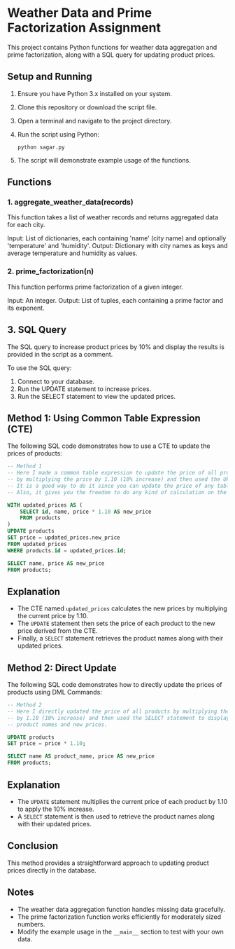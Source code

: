 # Weather Data and Prime Factorization Assignment

This project contains Python functions for weather data aggregation and prime factorization, along with a SQL query for updating product prices.

## Setup and Running

1. Ensure you have Python 3.x installed on your system.

2. Clone this repository or download the script file.

3. Open a terminal and navigate to the project directory.

4. Run the script using Python:
   ```
   python sagar.py
   ```

5. The script will demonstrate example usage of the functions.

## Functions

### 1. aggregate_weather_data(records)

This function takes a list of weather records and returns aggregated data for each city.

Input: List of dictionaries, each containing 'name' (city name) and optionally 'temperature' and 'humidity'.
Output: Dictionary with city names as keys and average temperature and humidity as values.

### 2. prime_factorization(n)

This function performs prime factorization of a given integer.

Input: An integer.
Output: List of tuples, each containing a prime factor and its exponent.

## 3. SQL Query

The SQL query to increase product prices by 10% and display the results is provided in the script as a comment.

To use the SQL query:
1. Connect to your database.
2. Run the UPDATE statement to increase prices.
3. Run the SELECT statement to view the updated prices.


## Method 1: Using Common Table Expression (CTE)



The following SQL code demonstrates how to use a CTE to update the prices of products:

```sql
-- Method 1
-- Here I made a common table expression to update the price of all products
-- by multiplying the price by 1.10 (10% increase) and then used the UPDATE.
-- It is a good way to do it since you can update the price of any table
-- Also, it gives you the freedom to do any kind of calculation on the price.

WITH updated_prices AS (
    SELECT id, name, price * 1.10 AS new_price
    FROM products
)
UPDATE products
SET price = updated_prices.new_price
FROM updated_prices
WHERE products.id = updated_prices.id;

SELECT name, price AS new_price
FROM products;
```

## Explanation
- The CTE named `updated_prices` calculates the new prices by multiplying the current price by 1.10.
- The `UPDATE` statement then sets the price of each product to the new price derived from the CTE.
- Finally, a `SELECT` statement retrieves the product names along with their updated prices.



## Method 2: Direct Update
The following SQL code demonstrates how to directly update the prices of products using DML Commands:

```sql
-- Method 2
-- Here I directly updated the price of all products by multiplying the price
-- by 1.10 (10% increase) and then used the SELECT statement to display the
-- product names and new prices.

UPDATE products
SET price = price * 1.10;

SELECT name AS product_name, price AS new_price
FROM products;
````


## Explanation
- The `UPDATE` statement multiplies the current price of each product by 1.10 to apply the 10% increase.
- A `SELECT` statement is then used to retrieve the product names along with their updated prices.

## Conclusion
This method provides a straightforward approach to updating product prices directly in the database.



## Notes

- The weather data aggregation function handles missing data gracefully.
- The prime factorization function works efficiently for moderately sized numbers.
- Modify the example usage in the `__main__` section to test with your own data.

